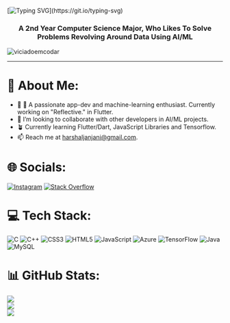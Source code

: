 [![Typing SVG](https://readme-typing-svg.demolab.com?font=PT+Serif&weight=600&size=43&pause=1000&color=F7B200&center=true&vCenter=true&width=1024&height=40&lines=Hello!+I'm+Harshal...)](https://git.io/typing-svg)
<h3 align="center">A 2nd Year Computer Science Major, Who Likes To Solve Problems Revolving Around Data Using AI/ML</h3>

![viciadoemcodar](https://i.pinimg.com/originals/e4/26/70/e426702edf874b181aced1e2fa5c6cde.gif)
<hr>


# 💫 About Me:
- 🔭 👀 A passionate app-dev and machine-learning enthusiast. Currently working on "Reflective." in Flutter.
- 👯 I’m looking to collaborate with other developers in AI/ML projects.
- 🪴 Currently learning Flutter/Dart, JavaScript Libraries and Tensorflow.
- 📫 Reach me at harshaljanjani@gmail.com.


# 🌐 Socials:
[![Instagram](https://img.shields.io/badge/Instagram-%23E4405F.svg?logo=Instagram&logoColor=white)](https://instagram.com/harshaljanjani) [![Stack Overflow](https://img.shields.io/badge/-Stackoverflow-FE7A16?logo=stack-overflow&logoColor=white)](https://stackoverflow.com/users/20899866/harshal-janjani) 

# 💻 Tech Stack:
![C](https://img.shields.io/badge/c-%2300599C.svg?style=for-the-badge&logo=c&logoColor=white) ![C++](https://img.shields.io/badge/c++-%2300599C.svg?style=for-the-badge&logo=c%2B%2B&logoColor=white) ![CSS3](https://img.shields.io/badge/css3-%231572B6.svg?style=for-the-badge&logo=css3&logoColor=white) ![HTML5](https://img.shields.io/badge/html5-%23E34F26.svg?style=for-the-badge&logo=html5&logoColor=white) ![JavaScript](https://img.shields.io/badge/javascript-%23323330.svg?style=for-the-badge&logo=javascript&logoColor=%23F7DF1E) ![Azure](https://img.shields.io/badge/azure-%230072C6.svg?style=for-the-badge&logo=azure-devops&logoColor=white) ![TensorFlow](https://img.shields.io/badge/TensorFlow-%23FF6F00.svg?style=for-the-badge&logo=TensorFlow&logoColor=white) ![Java](https://img.shields.io/badge/java-%23ED8B00.svg?style=for-the-badge&logo=java&logoColor=white) ![MySQL](https://img.shields.io/badge/mysql-%2300f.svg?style=for-the-badge&logo=mysql&logoColor=white)

# 📊 GitHub Stats:
![](https://github-readme-stats.vercel.app/api?username=harshaljanjani&theme=dark&hide_border=false&include_all_commits=true&count_private=true)<br/>
![](https://github-readme-streak-stats.herokuapp.com/?user=harshaljanjani&theme=dark&hide_border=false)<br/>
![](https://github-readme-stats.vercel.app/api/top-langs/?username=harshaljanjani&theme=dark&hide_border=false&include_all_commits=true&count_private=true&layout=compact)
